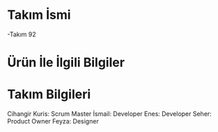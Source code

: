 # Takım İsmi
-Takım 92

# Ürün İle İlgili Bilgiler
# Takım Bilgileri

Cihangir Kuris: Scrum Master
İsmail: Developer
Enes: Developer
Seher: Product Owner
Feyza: Designer
